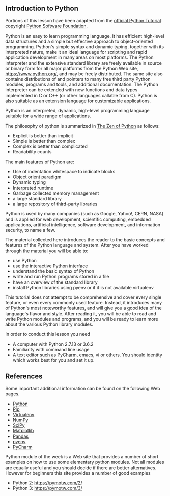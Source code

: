 Introduction to Python
----------------------

Portions of this lesson have been adapted from the [official Python
Tutorial](https://docs.python.org/2/tutorial/) copyright [Python
Software Foundation](http://www.python.org/).

Python is an easy to learn programming language. It has efficient
high-level data structures and a simple but effective approach to
object-oriented programming. Python's simple syntax and dynamic typing,
together with its interpreted nature, make it an ideal language for
scripting and rapid application development in many areas on most
platforms. The Python interpreter and the extensive standard library are
freely available in source or binary form for all major platforms from
the Python Web site, <https://www.python.org/>, and may be freely
distributed. The same site also contains distributions of and pointers
to many free third party Python modules, programs and tools, and
additional documentation. The Python interpreter can be extended with
new functions and data types implemented in C or C++ (or other languages
callable from C). Python is also suitable as an extension language for
customizable applications.

Python is an interpreted, dynamic, high-level programming language
suitable for a wide range of applications.

The philosophy of python is summarized in [The Zen of
Python](https://www.python.org/dev/peps/pep-0020/) as follows:

-   Explicit is better than implicit
-   Simple is better than complex
-   Complex is better than complicated
-   Readability counts

The main features of Python are:

-   Use of indentation whitespace to indicate blocks
-   Object orient paradigm
-   Dynamic typing
-   Interpreted runtime
-   Garbage collected memory management
-   a large standard library
-   a large repository of third-party libraries

Python is used by many companies (such as Google, Yahoo!, CERN, NASA)
and is applied for web development, scientific computing, embedded
applications, artificial intelligence, software development, and
information security, to name a few.

The material collected here introduces the reader to the basic concepts
and features of the Python language and system. After you have worked
through the material you will be able to:

-   use Python
-   use the interactive Python interface
-   understand the basic syntax of Python
-   write and run Python programs stored in a file
-   have an overview of the standard library
-   install Python libraries using pyenv or if it is not available
    virtualenv

This tutorial does not attempt to be comprehensive and cover every
single feature, or even every commonly used feature. Instead, it
introduces many of Python's most noteworthy features, and will give you
a good idea of the language's flavor and style. After reading it, you
will be able to read and write Python modules and programs, and you will
be ready to learn more about the various Python library modules.

In order to conduct this lesson you need

-   A computer with Python 2.7.13 or 3.6.2
-   Familiarity with command line usage
-   A text editor such as [PyCharm](https://www.jetbrains.com/pycharm/),
    emacs, vi or others. You should identity which works best for you
    and set it up.

References
----------

Some important additional information can be found on the following Web
pages.

-   [Python](https://www.python.org/)
-   [Pip](https://pip.pypa.io/en/stable/)
-   [Virtualenv](https://virtualenv.pypa.io/en/stable/)
-   [NumPy](http://www.numpy.org/)
-   [SciPy](https://scipy.org/)
-   [Matplotlib](http://matplotlib.org/)
-   [Pandas](http://pandas.pydata.org/)
-   [pyenv](https://github.com/pyenv/pyenv)
-   [PyCharm](https://github.com/pyenv/pyenv)

Python module of the week is a Web site that provides a number of short
examples on how to use some elementary python modules. Not all modules
are equally useful and you should decide if there are better
alternatives. However for beginners this site provides a number of good
examples

-   Python 2: <https://pymotw.com/2/>
-   Python 3: <https://pymotw.com/3/>
